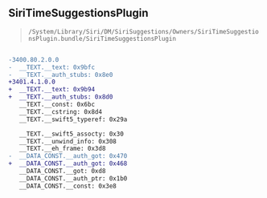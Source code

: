 ## SiriTimeSuggestionsPlugin

> `/System/Library/Siri/DM/SiriSuggestions/Owners/SiriTimeSuggestionsPlugin.bundle/SiriTimeSuggestionsPlugin`

```diff

-3400.80.2.0.0
-  __TEXT.__text: 0x9bfc
-  __TEXT.__auth_stubs: 0x8e0
+3401.4.1.0.0
+  __TEXT.__text: 0x9b94
+  __TEXT.__auth_stubs: 0x8d0
   __TEXT.__const: 0x6bc
   __TEXT.__cstring: 0x8d4
   __TEXT.__swift5_typeref: 0x29a

   __TEXT.__swift5_assocty: 0x30
   __TEXT.__unwind_info: 0x308
   __TEXT.__eh_frame: 0x3d8
-  __DATA_CONST.__auth_got: 0x470
+  __DATA_CONST.__auth_got: 0x468
   __DATA_CONST.__got: 0xd8
   __DATA_CONST.__auth_ptr: 0x1b0
   __DATA_CONST.__const: 0x3e8

```
